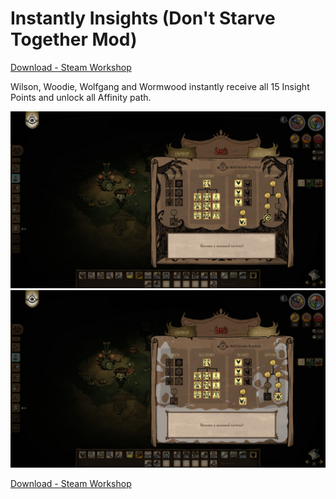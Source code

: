 # Instantly Insights (Don't Starve Together Mod)
[Download - Steam Workshop](https://steamcommunity.com/sharedfiles/filedetails/?id=2948410295)

Wilson, Woodie, Wolfgang and Wormwood instantly receive all 15 Insight Points and unlock all Affinity path.

![Mod Info](https://github.com/gerisonsabino/instantly_insights/blob/main/assets/modinfo-shadow.png)
![Mod Info](https://github.com/gerisonsabino/instantly_insights/blob/main/assets/modinfo-lunar.png)

[Download - Steam Workshop](https://steamcommunity.com/sharedfiles/filedetails/?id=2948410295)
